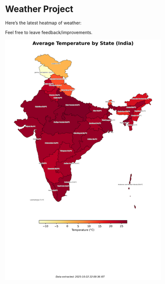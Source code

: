 # Weather Project

Here’s the latest heatmap of weather:

Feel free to leave feedback/improvements.

![India Heatmap](docs/assets/india_heatmap.png?v=F906AE)
